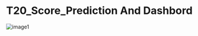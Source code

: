# T20_Score_Prediction And Dashbord
![image1](https://github.com/Chetan3520/T20Score_Prediction/assets/90956042/ed39e4f9-ff07-4211-a54c-ab23e2271386)

